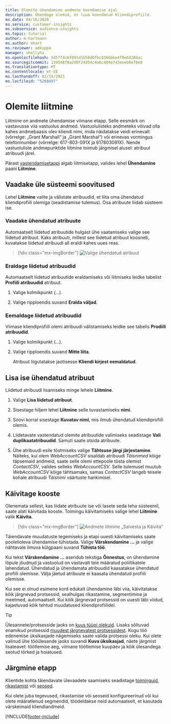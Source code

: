 ```yaml
---
title: Olemite ühendamine andmete koondamise ajal
description: Ühendage olemid, et luua koondatud kliendiprofiile.
ms.date: 04/16/2020
ms.service: customer-insights
ms.subservice: audience-insights
ms.topic: tutorial
author: m-hartmann
ms.author: mhart
ms.reviewer: adkuppa
manager: shellyha
ms.openlocfilehash: 5d5ff4c6f091d1b50d0f6c8366bbe4f0e6428dac
ms.sourcegitcommit: 139548f8a2d0f24d54c4a6c404a743eeeb8ef8e0
ms.translationtype: HT
ms.contentlocale: et-EE
ms.lasthandoff: 02/15/2021
ms.locfileid: "5268497"
---
```

# <a name="merge-entities"></a>Olemite liitmine

Liitmine on andmete ühendamise viimane etapp. Selle eesmärk on vastavusse viia vastuolus andmed. Vastuolulisteks andmeteks võivad olla kahes andmebaasis olev kliendi nimi, mida näidatakse veidi erinevalt (võrrelge: „Grant Marshall“ ja „Grant Marshal“) või erinevas vormingus telefoninumber (võrrelge: 617-803-091X ja 617803091X). Nende vastuoluliste andmepunktide liitmine toimub järgmisel alusel: atribuut atribuudi järel.

Pärast [vastendamisetappi](match-entities.md) algab liitmisetapp, valides lehel **Ühendamine** paani **Liitmine**.

## <a name="review-system-recommendations"></a>Vaadake üle süsteemi soovitused

Lehel **Liitmine** valite ja välistate atribuudid, et liita oma ühendatud kliendiprofiili olemiga (seadistamise tulemus). Osa atribuute liidab süsteem ise.

### <a name="view-merged-attributes"></a>Vaadake ühendatud atribuute

Automaatselt liidetud atribuutide hulgast ühe vaatamiseks valige see liidetud atribuut. Kaks atribuuti, millest see liidetud atribuut koosneb, kuvatakse liidetud atribuudi all eraldi kahes uues reas.

> [!div class="mx-imgBorder"]
> ![Valige ühendatud atribuut](media/configure-data-merge-profile-attributes.png "Valige ühendatud atribuut")

### <a name="separate-merged-attributes"></a>Eraldage liidetud atribuudid

Automaatselt liidetud atribuutide eraldamiseks või liitmiseks leidke tabelist **Profiili atribuudid** atribuut.

1. Valige kolmikpunkt (...).
  
2. Valige ripploendis suvand **Eralda väljad**.

### <a name="remove-merged-attributes"></a>Eemaldage liidetud atribuudid

Viimase kliendiprofiili olemi atribuudi välistamiseks leidke see tabelis **Prodiili atribuudid**.

1. Valige kolmikpunkt (...).
  
2. Valige ripploendis suvand **Mitte liita**.

   Atribuut liigutatakse jaotisesse **Kliendi kirjest eemaldatud**.

## <a name="manually-add-a-merged-attribute"></a>Lisa ise ühendatud atribuut

Liidetud atribuudi lisamiseks minge lehele **Liitmine**.

1. Valige **Lisa liidetud atribuut**.

2. Sisestage hiljem lehel **Liitmine** selle tuvastamiseks **nimi**.

3. Soovi korral sisestage **Kuvatav nimi**, mis ilmub ühendatud kliendiprofiili olemis.

4. Liidetavate vastendatud olemite atribuutide valimiseks seadistage **Vali duplikaatatribuudid**. Samuti saate otsida atribuute.

5. Ühe atribuudi esile tõstmiseks valige **Tähtsuse järgi järjestamine**. Näiteks, kui olem *WebAccountCSV* sisaldab atribuudi *Täisnimed* kõige täpsemaid andmeid, saate selle olemi ettepoole tõsta olemist *ContactCSV*, valides selleks *WebAccountCSV*. Selle tulemusel muutub *WebAccountCSV* kõige tähtsamaks, samas *ContactCSV* langeb teisele kohale atribuudi *Täisnimi* väärtuste hankimisel.

## <a name="run-your-merge"></a>Käivitage kooste

Olenemata sellest, kas liidate atribuute ise või lasete seda teha süsteemil, saate alati käivitada kooste. Toimingu käivitamiseks valige lehel **Liitmine** valik **Käivita**.

> [!div class="mx-imgBorder"]
> ![Andmete liitmine „Salvesta ja Käivita“](media/configure-data-merge-save-run.png "Andmete liitmine „Salvesta ja Käivita“")

Täiendavate muudatuste tegemiseks ja etapi uuesti käivitamiseks saate poolelioleva ühendamise tühistada. Valige **Värskendamine ...** ja valige nähtavale ilmuva külgpaani suvand **Tühista töö**.

Kui tekst **Värskendamine ...** asendub tekstiga **Õnnestus**, on ühendamine lõpule jõudnud ja vastuolud on vastavalt teie määratud poliitikatele lahendatud. Ühendatud ja ühendamata atribuudid kaasatakse ühendatud profiili olemisse. Välja jäetud atribuute ei kaasata ühendatud profiili olemisse.

Kui see ei olnud esimene kord edukalt ühendamine läbi viia, käivitatakse kõik järgnevad protsessid, sealhulgas rikastamine, segmentimine ja meetmed, automaatselt. Kui kõik järgnevad protsessid on uuesti läbi viidud, kajastuvad kõik tehtud muudatused kliendiprofiilidel.

> [!TIP]
> Ülesannete/protsesside jaoks on [kuus tüüpi olekuid](system.md#status-types). Lisaks sõltuvad enamikud protsessid [muudest järgnevatest protsessidest](system.md#refresh-policies). Kogu töö edenemise üksikasjade nägemiseks saate valida protsessi oleku. Kui olete valinud ühe tööülesande jaoks suvandi **Kuva üksikasjad**, näete järgmist lisateavet: töötlemise aeg, viimane töötlemise kuupäev ja kõik ülesandega seotud tõrked ja hoiatused.

## <a name="next-step"></a>Järgmine etapp

Klientide kohta täiendavate ülevaadete saamiseks seadistage [toiminguid](activities.md), [rikastamist](enrichment-microsoft-graph.md) või [seosed](relationships.md).

Kui olete juba tegevused, rikastamise või seoseid konfigureerinud või kui olete määratlenud segmendid, töödeldakse neid automaatselt, et kasutada värskeimaid kliendiandmeid.




[!INCLUDE[footer-include](../includes/footer-banner.md)]